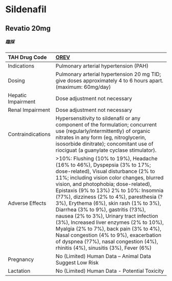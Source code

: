 # Sildenafil

## Revatio 20mg

##### 臨採

| TAH Drug Code      | [OREV](https://www.tahsda.org.tw/drugs/hissearch.php?drug_code=OREV)                                                                                                                                                                                                                                                                                                                                                                                                                                                                                                                                                                      |
|:-------------------|:------------------------------------------------------------------------------------------------------------------------------------------------------------------------------------------------------------------------------------------------------------------------------------------------------------------------------------------------------------------------------------------------------------------------------------------------------------------------------------------------------------------------------------------------------------------------------------------------------------------------------------------|
| Indications        | Pulmonary arterial hypertension (PAH)                                                                                                                                                                                                                                                                                                                                                                                                                                                                                                                                                                                                     |
| Dosing             | Pulmonary arterial hypertension 20 mg TID; give doses approximately 4 to 6 hours apart. (maximum: 60mg/day)                                                                                                                                                                                                                                                                                                                                                                                                                                                                                                                               |
| Hepatic Impairment | Dose adjustment not necessary                                                                                                                                                                                                                                                                                                                                                                                                                                                                                                                                                                                                             |
| Renal Impairment   | Dose adjustment not necessary                                                                                                                                                                                                                                                                                                                                                                                                                                                                                                                                                                                                             |
| Contraindications  | Hypersensitivity to sildenafil or any component of the formulation; concurrent use (regularly/intermittently) of organic nitrates in any form (eg, nitroglycerin, isosorbide dinitrate); concomitant use of riociguat (a guanylate cyclase stimulator).                                                                                                                                                                                                                                                                                                                                                                                   |
| Adverse Effects    | >10%: Flushing (10% to 19%), Headache (16% to 46%), Dyspepsia (3% to 17%; dose-related), Visual disturbance (2% to 11%; including vision color changes, blurred vision, and photophobia; dose-related), Epistaxis (9% to 13%) 2% to 10%: Insomnia (?7%), dizziness (2% to 4%), paresthesia (?3%), Erythema (6%), skin rash (1% to 3%), Diarrhea (3% to 9%), gastritis (?3%), nausea (2% to 3%), Urinary tract infection (3%), Increased liver enzymes (2% to 10%), Myalgia (2% to 7%), back pain (3% to 4%), Nasal congestion (4% to 9%), exacerbation of dyspnea (?7%), nasal congestion (4%), rhinitis (4%), sinusitis (3%), Fever (6%) |
| Pregnancy          | No (Limited) Human Data – Animal Data Suggest Low Risk                                                                                                                                                                                                                                                                                                                                                                                                                                                                                                                                                                                    |
| Lactation          | No (Limited) Human Data - Potential Toxicity                                                                                                                                                                                                                                                                                                                                                                                                                                                                                                                                                                                              |

